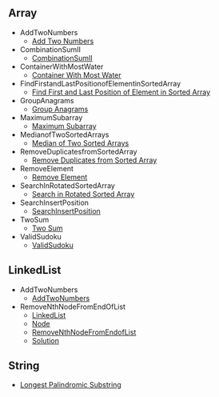 
## Array
  * AddTwoNumbers
    * [Add Two Numbers](https://github.com/hoangtien2k3qx1/LeetCode-Solutions/blob/main/Array/AddTwoNumbers/Add_Two_Numbers.java)
  * CombinationSumII
    * [CombinationSumII](https://github.com/hoangtien2k3qx1/LeetCode-Solutions/blob/main/Array/CombinationSumII/CombinationSumII.java)
  * ContainerWithMostWater
    * [Container With Most Water](https://github.com/hoangtien2k3qx1/LeetCode-Solutions/blob/main/Array/ContainerWithMostWater/Container_With_Most_Water.java)
  * FindFirstandLastPositionofElementinSortedArray
    * [Find First and Last Position of Element in Sorted Array](https://github.com/hoangtien2k3qx1/LeetCode-Solutions/blob/main/Array/FindFirstandLastPositionofElementinSortedArray/Find_First_and_Last_Position_of_Element_in_Sorted_Array.java)
  * GroupAnagrams
    * [Group Anagrams](https://github.com/hoangtien2k3qx1/LeetCode-Solutions/blob/main/Array/GroupAnagrams/Group_Anagrams.java)
  * MaximumSubarray
    * [Maximum Subarray](https://github.com/hoangtien2k3qx1/LeetCode-Solutions/blob/main/Array/MaximumSubarray/Maximum_Subarray.java)
  * MedianofTwoSortedArrays
    * [Median of Two Sorted Arrays](https://github.com/hoangtien2k3qx1/LeetCode-Solutions/blob/main/Array/MedianofTwoSortedArrays/Median_of_Two_Sorted_Arrays.java)
  * RemoveDuplicatesfromSortedArray
    * [Remove Duplicates from Sorted Array](https://github.com/hoangtien2k3qx1/LeetCode-Solutions/blob/main/Array/RemoveDuplicatesfromSortedArray/Remove_Duplicates_from_Sorted_Array.java)
  * RemoveElement
    * [Remove Element](https://github.com/hoangtien2k3qx1/LeetCode-Solutions/blob/main/Array/RemoveElement/Remove_Element.java)
  * SearchInRotatedSortedArray
    * [Search in Rotated Sorted Array](https://github.com/hoangtien2k3qx1/LeetCode-Solutions/blob/main/Array/SearchInRotatedSortedArray/Search_in_Rotated_Sorted_Array.java)
  * SearchInsertPosition
    * [SearchInsertPosition](https://github.com/hoangtien2k3qx1/LeetCode-Solutions/blob/main/Array/SearchInsertPosition/SearchInsertPosition.java)
  * TwoSum
    * [Two Sum](https://github.com/hoangtien2k3qx1/LeetCode-Solutions/blob/main/Array/TwoSum/Two_Sum.java)
  * ValidSudoku
    * [ValidSudoku](https://github.com/hoangtien2k3qx1/LeetCode-Solutions/blob/main/Array/ValidSudoku/ValidSudoku.java)

## LinkedList
  * AddTwoNumbers
    * [AddTwoNumbers](https://github.com/hoangtien2k3qx1/LeetCode-Solutions/blob/main/LinkedList/AddTwoNumbers/AddTwoNumbers.java)
  * RemoveNthNodeFromEndOfList
    * [LinkedList](https://github.com/hoangtien2k3qx1/LeetCode-Solutions/blob/main/LinkedList/RemoveNthNodeFromEndOfList/LinkedList.java)
    * [Node](https://github.com/hoangtien2k3qx1/LeetCode-Solutions/blob/main/LinkedList/RemoveNthNodeFromEndOfList/Node.java)
    * [RemoveNthNodeFromEndofList](https://github.com/hoangtien2k3qx1/LeetCode-Solutions/blob/main/LinkedList/RemoveNthNodeFromEndOfList/RemoveNthNodeFromEndofList.java)
    * [Solution](https://github.com/hoangtien2k3qx1/LeetCode-Solutions/blob/main/LinkedList/RemoveNthNodeFromEndOfList/Solution.java)

## String
  * [Longest Palindromic Substring](https://github.com/hoangtien2k3qx1/LeetCode-Solutions/blob/main/String/Longest_Palindromic_Substring.java)
